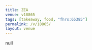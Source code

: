 ```yaml
---
title: ZEA
venue: v18865
tags: [takeaway, food, "fhrs:65385"]
permalink: /v/18865/
layout: venue
---
```

null